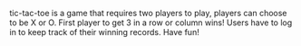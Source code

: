 tic-tac-toe is a game that requires two players to play, players can choose to be X or O. First player to get 3 in a row or column wins! Users have to log in to keep track of their winning records. Have fun!
